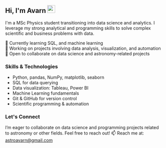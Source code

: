 ## Hi, I'm Avarn <img src="https://emojis.slackmojis.com/emojis/images/1536351075/4594/blob-wave.gif" width="25"/>

I'm a MSc Physics student transitioning into data science and analytics. I leverage my strong analytical and programming skills to solve complex scientific and business problems with data.

🌱 Currently learning SQL, and machine learning  
🔭 Working on projects involving data analysis, visualization, and automation  
🤝 Open to collaborate on data science and astronomy-related projects  

### Skills & Technologies  
- Python, pandas, NumPy, matplotlib, seaborn  
- SQL for data querying  
- Data visualization: Tableau, Power BI  
- Machine Learning fundamentals  
- Git & GitHub for version control  
- Scientific programming & automation
  
### Let's Connect  
I’m eager to collaborate on data science and programming projects related to astronomy or other fields. Feel free to reach out!
📫 Reach me at: astroavarn@gmail.com  
